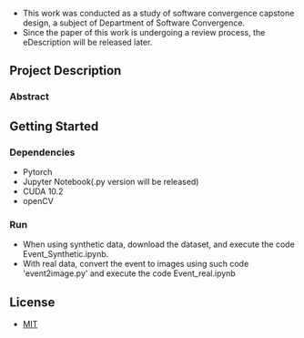 * This work was conducted as a study of software convergence capstone design, a subject of Department of Software Convergence.
* Since the paper of this work is undergoing a review process, the eDescription will be released later.
## Project Description
### Abstract
<!--
# Visual Place Recognition Under Substantial Appearance Changes Using Event-Based Data


An event camera is a biologically inspired vision sensor which independently and
asynchronously records changes of brightness as they occur in each pixel. With its high
measurement rate, low latency, and high dynamic range properties, the sensor has a great
potential to overcome some limitations of conventional vision sensors. We focus on its
applicability in visual place recognition, which is one of the fundamental problems in
computer vision and robot applications. In this work, we propose a framework which
uses a convolutional neural network (CNN) architecture to train event-based images for
place recognition tasks in challenging weather and illumination conditions. We also
exploit data association for better image sequence matching. While showing insignificant effect when applied to conventional images, the matching algorithm contributes to
noticeable performance improvement using event-based images. We evaluate the performance of the proposed method using the synthetic and real-world dataset compared with
the state-of-the-art frameworks.

![fig2](https://user-images.githubusercontent.com/45928371/84344336-72cb2d80-abe5-11ea-9658-fac787b5c701.png)
Pipeline of the proposed method. The network is trained offline and tested using
event-based images and color images for evaluation.
-->
## Getting Started
### Dependencies
* Pytorch
* Jupyter Notebook(.py version will be released)
* CUDA 10.2
* openCV

### Run
* When using synthetic data, download the dataset, and execute the code Event_Synthetic.ipynb.
* With real data, convert the event to images using such code 'event2image.py' and execute the code Event_real.ipynb

## License
* [MIT](https://choosealicense.com/licenses/mit/)

